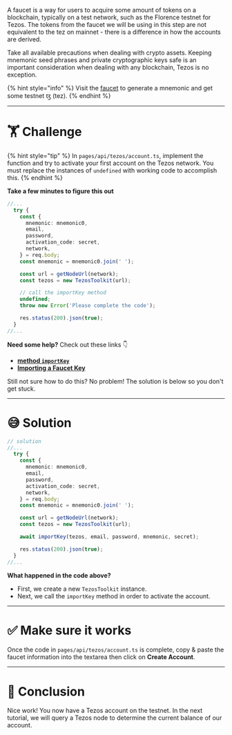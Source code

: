 A faucet is a way for users to acquire some amount of tokens on a blockchain, typically on a test network, such as the Florence testnet for Tezos. The tokens from the faucet we will be using in this step are not equivalent to the tez on mainnet - there is a difference in how the accounts are derived.

Take all available precautions when dealing with crypto assets. Keeping mnemonic seed phrases and private cryptographic keys safe is an important consideration when dealing with any blockchain, Tezos is no exception.

{% hint style="info" %}
Visit the [faucet](https://teztnets.xyz/hangzhounet-faucet) to generate a mnemonic and get some testnet ꜩ (tez).
{% endhint %}

---

# 🏋️ Challenge

{% hint style="tip" %}
In `pages/api/tezos/account.ts`, implement the function and try to activate your first account on the Tezos network. You must replace the instances of `undefined` with working code to accomplish this.
{% endhint %}

**Take a few minutes to figure this out**

```typescript
//...
  try {
    const {
      mnemonic: mnemonic0,
      email,
      password,
      activation_code: secret,
      network,
    } = req.body;
    const mnemonic = mnemonic0.join(' ');

    const url = getNodeUrl(network);
    const tezos = new TezosToolkit(url);

    // call the importKey method
    undefined;
    throw new Error('Please complete the code');

    res.status(200).json(true);
  }
//...
```

**Need some help?** Check out these links 👇

- [**method `importKey`**](https://tezostaquito.io/typedoc/modules/_taquito_signer.html#importkey)
- [**Importing a Faucet Key**](https://tezostaquito.io/docs/quick_start/#importing-a-faucet-key)

Still not sure how to do this? No problem! The solution is below so you don't get stuck.

---

# 😅 Solution

```typescript
// solution
//...
  try {
    const {
      mnemonic: mnemonic0,
      email,
      password,
      activation_code: secret,
      network,
    } = req.body;
    const mnemonic = mnemonic0.join(' ');

    const url = getNodeUrl(network);
    const tezos = new TezosToolkit(url);

    await importKey(tezos, email, password, mnemonic, secret);

    res.status(200).json(true);
  }
//...
```

**What happened in the code above?**

- First, we create a new `TezosToolkit` instance.
- Next, we call the `importKey` method in order to activate the account.

---

# ✅ Make sure it works

Once the code in `pages/api/tezos/account.ts` is complete, copy & paste the faucet information into the textarea then click on **Create Account**.

---

# 🏁 Conclusion

Nice work! You now have a Tezos account on the testnet. In the next tutorial, we will query a Tezos node to determine the current balance of our account.
